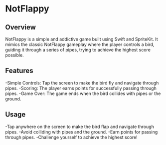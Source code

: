 # NotFlappy

## Overview
NotFlappy is a simple and addictive game built using Swift and SpriteKit. It mimics the classic NotFlappy gameplay where the player controls a bird, guiding it through a series of pipes, trying to achieve the highest score possible.

## Features
-Simple Controls: Tap the screen to make the bird fly and navigate through pipes.
-Scoring: The player earns points for successfully passing through pipes.
-Game Over: The game ends when the bird collides with pipes or the ground.


## Usage
-Tap anywhere on the screen to make the bird flap and navigate through pipes.
-Avoid colliding with pipes and the ground.
-Earn points for passing through pipes.
-Challenge yourself to achieve the highest score!
